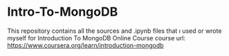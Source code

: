 # Intro-To-MongoDB
This repository contains all the sources and .ipynb files that ı used or wrote myself for Introduction To MongoDB Online Course 
course url: https://www.coursera.org/learn/introduction-mongodb
